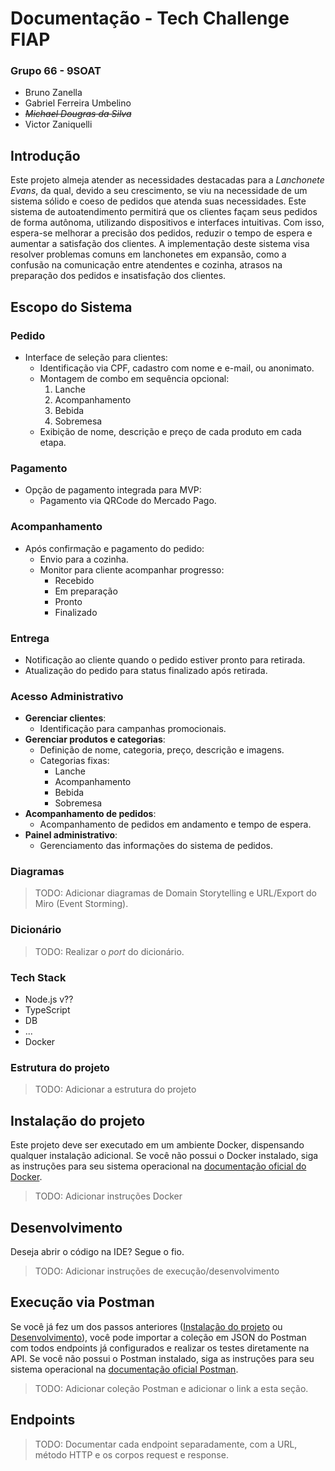 
# Documentação - Tech Challenge FIAP
### Grupo 66 - 9SOAT

 - Bruno Zanella
 - Gabriel Ferreira Umbelino
 - *~~*Michael Dougras da Silva*~~*
 - Victor Zaniquelli

## Introdução
Este projeto almeja atender as necessidades destacadas para a *Lanchonete Evans*, da qual, devido a seu crescimento, se viu na necessidade de um sistema sólido e coeso de pedidos que atenda suas necessidades. Este sistema de autoatendimento permitirá que os clientes façam seus pedidos de forma autônoma, utilizando dispositivos e interfaces intuitivas. Com isso, espera-se melhorar a precisão dos pedidos, reduzir o tempo de espera e aumentar a satisfação dos clientes.
A implementação deste sistema visa resolver problemas comuns em lanchonetes em expansão, como a confusão na comunicação entre atendentes e cozinha, atrasos na preparação dos pedidos e insatisfação dos clientes.

## Escopo do Sistema


### Pedido
- Interface de seleção para clientes:
  - Identificação via CPF, cadastro com nome e e-mail, ou anonimato.
  - Montagem de combo em sequência opcional:
    1. Lanche
    2. Acompanhamento
    3. Bebida
    4. Sobremesa
  - Exibição de nome, descrição e preço de cada produto em cada etapa.

### Pagamento
- Opção de pagamento integrada para MVP:
  - Pagamento via QRCode do Mercado Pago.

### Acompanhamento
- Após confirmação e pagamento do pedido:
  - Envio para a cozinha.
  - Monitor para cliente acompanhar progresso:
    - Recebido
    - Em preparação
    - Pronto
    - Finalizado

### Entrega
- Notificação ao cliente quando o pedido estiver pronto para retirada.
- Atualização do pedido para status finalizado após retirada.

### Acesso Administrativo
- **Gerenciar clientes**:
  - Identificação para campanhas promocionais.
- **Gerenciar produtos e categorias**:
  - Definição de nome, categoria, preço, descrição e imagens.
  - Categorias fixas:
    - Lanche
    - Acompanhamento
    - Bebida
    - Sobremesa
- **Acompanhamento de pedidos**:
  - Acompanhamento de pedidos em andamento e tempo de espera.
- **Painel administrativo**:
  - Gerenciamento das informações do sistema de pedidos.

### Diagramas

> TODO: Adicionar diagramas de Domain Storytelling e URL/Export do Miro (Event Storming).

### Dicionário

> TODO: Realizar o *port* do dicionário.

### Tech Stack

- Node.js v??
- TypeScript
- DB
- ...
- Docker

### Estrutura do projeto

> TODO: Adicionar a estrutura do projeto

## Instalação do projeto

Este projeto deve ser executado em um ambiente Docker, dispensando qualquer instalação adicional.
Se você não possui o Docker instalado, siga as instruções para seu sistema operacional na [documentação oficial do Docker](https://docs.docker.com/get-docker).

> TODO: Adicionar instruções Docker


## Desenvolvimento

Deseja abrir o código na IDE? Segue o fio.

> TODO: Adicionar instruções de execução/desenvolvimento

## Execução via Postman

Se você já fez um dos passos anteriores ([Instalação do projeto](#instalação-do-projeto) ou [Desenvolvimento](#desenvolvimento)), você pode importar a coleção em JSON do Postman com todos endpoints já configurados e realizar os testes diretamente na API.
Se você não possui o Postman instalado, siga as instruções para seu sistema operacional na [documentação oficial Postman](https://learning.postman.com/docs/getting-started/installation/installation-and-updates/).

> TODO: Adicionar coleção Postman e adicionar o link a esta seção.

## Endpoints

> TODO: Documentar cada endpoint separadamente, com a URL, método HTTP e os corpos request e response.
